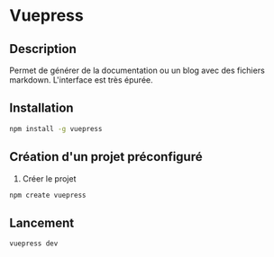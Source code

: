 # Vuepress

## Description

Permet de générer de la documentation ou un blog avec des fichiers markdown. L'interface est très épurée.

## Installation

```bash
npm install -g vuepress
```

## Création d'un projet préconfiguré

1. Créer le projet
    
```bash
npm create vuepress
```    

## Lancement

```bash
vuepress dev
```
